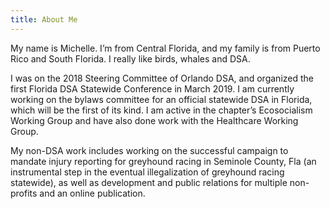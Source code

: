 ```yaml
---
title: About Me
---
```


My name is Michelle. I’m from Central Florida, and my family is from Puerto Rico and South Florida. I really like birds, whales and DSA.

I was on the 2018 Steering Committee of Orlando DSA, and organized the first Florida DSA Statewide Conference in March 2019. I am currently working on the bylaws committee for an official statewide DSA in Florida, which will be the first of its kind. I am active in the chapter’s Ecosocialism Working Group and have also done work with the Healthcare Working Group. 

My non-DSA work includes working on the successful campaign to mandate injury reporting for greyhound racing in Seminole County, Fla (an instrumental step in the eventual illegalization of greyhound racing statewide), as well as development and public relations for multiple non-profits and an online publication.

